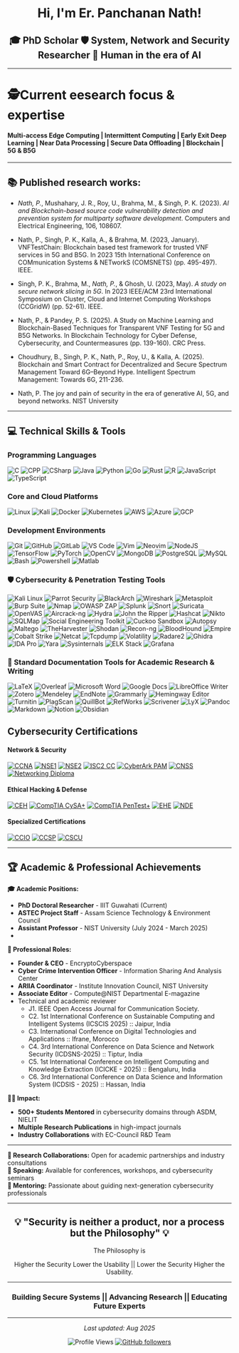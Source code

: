 <div align="center">
  
# Hi, I'm Er. Panchanan Nath! 

## 🎓 PhD Scholar 🛡️ System, Network and Security Researcher 🧠 Human in the era of AI
---
</div>

<!-- <img src="https://readme-typing-svg.herokuapp.com?font=Fira+Code&size=22&duration=3000&pause=1000&color=00FF00&center=true&vCenter=true&width=600&lines=Welcome+to+my+GitHub+Profile!;Cybersecurity+Research+%26+Innovation;AI+%2B+Blockchain+for+Security;Building+Secure+Tomorrow+🚀" alt="Typing SVG" />

<img src="https://readme-typing-svg.herokuapp.com?font=Fira+Code&size=22&duration=3000&pause=1000&color=00FF00&center=true&vCenter=true&width=700&lines=📶+Intermittent+Computing;🌐+Multi-access+Edge+Computing+(MEC);🚪+Early+Exit+Networks;💾+Near+Data+Processing+(NDP);🔐+Secure+Data+Offloading;🕵️+Security+Researcher;⛓️+Blockchain;📡+5G+%26+B5G;🧠+AI+%2F+ML" alt="Typing SVG" /> 
---
## 🚀 About Me
- 🔬 **Current Research:** Early Exit Deep Neural Networks, Multi-acess Edge Computing, Intermittent Computing, Secure Data Offloading, 
- 🏛️ **Institution:** Indian Institute of Information Technology Guwahati
- 📚 **Background:** Former Assistant Professor, Industry Expert, Security Consultant
- 🌐 **Website:** [Check Profile](https://sites.google.com/iiitg.ac.in/erpanchanannath)
- 📍 **Location:** Guwahati, Assam, India

-->

# 🕵️Current eesearch focus & expertise

####  Multi-access Edge Computing | Intermittent Computing | Early Exit Deep Learning | Near Data Processing | Secure Data Offloading | Blockchain | 5G & B5G 
</div>


---

## 📚 Published research works:
- *Nath, P.*, Mushahary, J. R., Roy, U., Brahma, M., & Singh, P. K. (2023). *AI and Blockchain-based source code vulnerability detection and prevention system for multiparty software development*. Computers and Electrical Engineering, 106, 108607.

- Nath, P., Singh, P. K., Kalla, A., & Brahma, M. (2023, January). VNFTestChain: Blockchain based test framework for trusted VNF services in 5G and B5G. In 2023 15th International Conference on COMmunication Systems & NETworkS (COMSNETS) (pp. 495-497). IEEE.
  
- Singh, P. K., Brahma, M., *Nath, P.*, & Ghosh, U. (2023, May). *A study on secure network slicing in 5G*. In 2023 IEEE/ACM 23rd International Symposium on Cluster, Cloud and Internet Computing Workshops (CCGridW) (pp. 52-61). IEEE.

- Nath, P., & Pandey, P. S. (2025). A Study on Machine Learning and Blockchain-Based Techniques for Transparent VNF Testing for 5G and B5G Networks. In Blockchain Technology for Cyber Defense, Cybersecurity, and Countermeasures (pp. 139-160). CRC Press.

- Choudhury, B., Singh, P. K., Nath, P., Roy, U., & Kalla, A. (2025). Blockchain and Smart Contract for Decentralized and Secure Spectrum Management Toward 6G–Beyond Hype. Intelligent Spectrum Management: Towards 6G, 211-236.
  
- Nath, P. The joy and pain of security in the era of generative AI, 5G, and beyond networks. NIST University
---

## 💻 Technical Skills & Tools

<div align="left">

### Programming Languages
![C](https://skillicons.dev/icons?i=c)
![CPP](https://skillicons.dev/icons?i=cpp)
![CSharp](https://skillicons.dev/icons?i=cs)
![Java](https://skillicons.dev/icons?i=java)
![Python](https://skillicons.dev/icons?i=python)
![Go](https://skillicons.dev/icons?i=go)
![Rust](https://skillicons.dev/icons?i=rust)
![R](https://skillicons.dev/icons?i=r)
![JavaScript](https://skillicons.dev/icons?i=js)
![TypeScript](https://skillicons.dev/icons?i=ts)


### Core and Cloud Platforms
![Linux](https://skillicons.dev/icons?i=linux)
![Kali](https://skillicons.dev/icons?i=kali)
![Docker](https://skillicons.dev/icons?i=docker)
![Kubernetes](https://skillicons.dev/icons?i=kubernetes)
![AWS](https://skillicons.dev/icons?i=aws)
![Azure](https://skillicons.dev/icons?i=azure)
![GCP](https://skillicons.dev/icons?i=gcp)

### Development Environments
![Git](https://skillicons.dev/icons?i=git)
![GitHub](https://skillicons.dev/icons?i=github)
![GitLab](https://skillicons.dev/icons?i=gitlab)
![VS Code](https://skillicons.dev/icons?i=vscode)
![Vim](https://skillicons.dev/icons?i=vim)
![Neovim](https://skillicons.dev/icons?i=neovim)
![NodeJS](https://skillicons.dev/icons?i=nodejs)
![TensorFlow](https://skillicons.dev/icons?i=tensorflow)
![PyTorch](https://skillicons.dev/icons?i=pytorch)
![OpenCV](https://skillicons.dev/icons?i=opencv)
![MongoDB](https://skillicons.dev/icons?i=mongodb)
![PostgreSQL](https://skillicons.dev/icons?i=postgresql)
![MySQL](https://skillicons.dev/icons?i=mysql)
![Bash](https://skillicons.dev/icons?i=bash)
![Powershell](https://skillicons.dev/icons?i=powershell)
![Matlab](https://skillicons.dev/icons?i=matlab)

### 🛡 Cybersecurity & Penetration Testing Tools

![Kali Linux](https://img.shields.io/badge/Kali%20Linux-557C94?logo=kalilinux&logoColor=white)
![Parrot Security](https://img.shields.io/badge/Parrot%20Security-1BA2E0?logo=linux&logoColor=white)
![BlackArch](https://img.shields.io/badge/BlackArch-000000?logo=linux&logoColor=white)
![Wireshark](https://img.shields.io/badge/Wireshark-1679A7?logo=wireshark&logoColor=white)
![Metasploit](https://img.shields.io/badge/Metasploit-2E64FE?logo=security&logoColor=white)
![Burp Suite](https://img.shields.io/badge/Burp%20Suite-FF6F00?logo=burpsuite&logoColor=white)
![Nmap](https://img.shields.io/badge/Nmap-004F91?logo=nmap&logoColor=white)
![OWASP ZAP](https://img.shields.io/badge/OWASP%20ZAP-231F20?logo=owasp&logoColor=white)
![Splunk](https://img.shields.io/badge/Splunk-000000?logo=splunk&logoColor=white)
![Snort](https://img.shields.io/badge/Snort-CC0000?logo=security&logoColor=white)
![Suricata](https://img.shields.io/badge/Suricata-FF4500?logo=security&logoColor=white)
![OpenVAS](https://img.shields.io/badge/OpenVAS-006400?logo=security&logoColor=white)
![Aircrack-ng](https://img.shields.io/badge/Aircrack--ng-333333?logo=wifi&logoColor=white)
![Hydra](https://img.shields.io/badge/Hydra-FF0000?logo=security&logoColor=white)
![John the Ripper](https://img.shields.io/badge/John%20the%20Ripper-FFD700?logo=security&logoColor=black)
![Hashcat](https://img.shields.io/badge/Hashcat-00CED1?logo=security&logoColor=white)
![Nikto](https://img.shields.io/badge/Nikto-8B0000?logo=security&logoColor=white)
![SQLMap](https://img.shields.io/badge/SQLMap-FFD700?logo=database&logoColor=black)
![Social Engineering Toolkit](https://img.shields.io/badge/SET-FF1493?logo=social&logoColor=white)
![Cuckoo Sandbox](https://img.shields.io/badge/Cuckoo%20Sandbox-696969?logo=python&logoColor=white)
![Autopsy](https://img.shields.io/badge/Autopsy-191970?logo=security&logoColor=white)
![Maltego](https://img.shields.io/badge/Maltego-FF6347?logo=security&logoColor=white)
![TheHarvester](https://img.shields.io/badge/TheHarvester-483D8B?logo=security&logoColor=white)
![Shodan](https://img.shields.io/badge/Shodan-FF0000?logo=shodan&logoColor=white)
![Recon-ng](https://img.shields.io/badge/Recon--ng-2F4F4F?logo=security&logoColor=white)
![BloodHound](https://img.shields.io/badge/BloodHound-8B0000?logo=security&logoColor=white)
![Empire](https://img.shields.io/badge/Empire-000000?logo=security&logoColor=white)
![Cobalt Strike](https://img.shields.io/badge/Cobalt%20Strike-1E90FF?logo=security&logoColor=white)
![Netcat](https://img.shields.io/badge/Netcat-008B8B?logo=terminal&logoColor=white)
![Tcpdump](https://img.shields.io/badge/Tcpdump-2E8B57?logo=security&logoColor=white)
![Volatility](https://img.shields.io/badge/Volatility-FFA500?logo=security&logoColor=white)
![Radare2](https://img.shields.io/badge/Radare2-000000?logo=security&logoColor=white)
![Ghidra](https://img.shields.io/badge/Ghidra-DC143C?logo=security&logoColor=white)
![IDA Pro](https://img.shields.io/badge/IDA%20Pro-8B0000?logo=security&logoColor=white)
![Yara](https://img.shields.io/badge/Yara-4682B4?logo=security&logoColor=white)
![Sysinternals](https://img.shields.io/badge/Sysinternals-4B0082?logo=windows&logoColor=white)
![ELK Stack](https://img.shields.io/badge/ELK%20Stack-005571?logo=elasticstack&logoColor=white)
![Grafana](https://img.shields.io/badge/Grafana-F46800?logo=grafana&logoColor=white)

### 📝 Standard Documentation Tools for Academic Research & Writing

![LaTeX](https://img.shields.io/badge/LaTeX-008080?logo=latex&logoColor=white)
![Overleaf](https://img.shields.io/badge/Overleaf-47A141?logo=overleaf&logoColor=white)
![Microsoft Word](https://img.shields.io/badge/Microsoft%20Word-2B579A?logo=microsoft-word&logoColor=white)
![Google Docs](https://img.shields.io/badge/Google%20Docs-4285F4?logo=googledocs&logoColor=white)
![LibreOffice Writer](https://img.shields.io/badge/LibreOffice%20Writer-18A303?logo=libreoffice&logoColor=white)
![Zotero](https://img.shields.io/badge/Zotero-CC2936?logo=zotero&logoColor=white)
![Mendeley](https://img.shields.io/badge/Mendeley-A41F35?logo=mendeley&logoColor=white)
![EndNote](https://img.shields.io/badge/EndNote-FF0000?logo=endnote&logoColor=white)
![Grammarly](https://img.shields.io/badge/Grammarly-15C39A?logo=grammarly&logoColor=white)
![Hemingway Editor](https://img.shields.io/badge/Hemingway%20Editor-FF6600?logo=writing&logoColor=white)
![Turnitin](https://img.shields.io/badge/Turnitin-FF0000?logo=turnitin&logoColor=white)
![PlagScan](https://img.shields.io/badge/PlagScan-003399?logo=security&logoColor=white)
![QuillBot](https://img.shields.io/badge/QuillBot-00A67E?logo=quillbot&logoColor=white)
![RefWorks](https://img.shields.io/badge/RefWorks-FF6F00?logo=refworks&logoColor=white)
![Scrivener](https://img.shields.io/badge/Scrivener-000000?logo=writing&logoColor=white)
![LyX](https://img.shields.io/badge/LyX-005C5C?logo=latex&logoColor=white)
![Pandoc](https://img.shields.io/badge/Pandoc-333333?logo=markdown&logoColor=white)
![Markdown](https://img.shields.io/badge/Markdown-000000?logo=markdown&logoColor=white)
![Notion](https://img.shields.io/badge/Notion-000000?logo=notion&logoColor=white)
![Obsidian](https://img.shields.io/badge/Obsidian-483699?logo=obsidian&logoColor=white)

</div>

<!--
**🛡️ Cybersecurity Expertise:**
- **Network Defense & Infrastructure Security**
- **Web Penetration Testing & Ethical Hacking**
- **Blockchain Integration for Trusted Services**
- **AI-based Threat Detection & Analysis**
- **Cryptographic Implementation & Analysis**

**🔧 Development Stack:**
- **Backend:** Python, C#, Java, Node.js
- **Security Tools:** Custom vulnerability scanners, penetration testing frameworks
- **Research Platforms:** MATLAB, R, Various ML/AI libraries
- **Network:** 5G/B5G protocols, network simulation tools

---

## 📊 GitHub Statistics

<div align="center">
  
<img height="180em" src="https://github-readme-stats.vercel.app/api?username=PanchananNath&show_icons=true&theme=dark&include_all_commits=true&count_private=true"/>
<img height="180em" src="https://github-readme-stats.vercel.app/api/top-langs/?username=PanchananNath&layout=compact&langs_count=8&theme=dark"/>

</div>

<div align="center">
  
[![GitHub Streak](https://github-readme-streak-stats.herokuapp.com/?user=PanchananNath&theme=dark)](https://github.com/PanchananNath)

</div>

---
-->
## Cybersecurity Certifications

#### Network & Security
[![CCNA](https://img.shields.io/badge/Cisco_CCNA-1BA0D7?style=for-the-badge&logo=cisco&logoColor=white)](#)
[![NSE1](https://img.shields.io/badge/Fortinet_NSE_1-EE3124?style=for-the-badge&logo=fortinet&logoColor=white)](#)
[![NSE2](https://img.shields.io/badge/Fortinet_NSE_2-EE3124?style=for-the-badge&logo=fortinet&logoColor=white)](#)
[![ISC2 CC](https://img.shields.io/badge/ISC2_Certified_in_Cybersecurity-ff0000?style=for-the-badge&logo=isc2&logoColor=white)](#)
[![CyberArk PAM](https://img.shields.io/badge/CyberArk_Privileged_Access_Management-000000?style=for-the-badge&logo=cyberark&logoColor=white)](#)
[![CNSS](https://img.shields.io/badge/ICSI_CNSS-228B22?style=for-the-badge&logo=securityscorecard&logoColor=white)](#)
[![Networking Diploma](https://img.shields.io/badge/Alison_Networking_Diploma-00BFFF?style=for-the-badge&logo=alison&logoColor=white)](#)

#### Ethical Hacking & Defense
[![CEH](https://img.shields.io/badge/CEH-FF7800?style=for-the-badge&logo=ec-council&logoColor=white)](#)
[![CompTIA CySA+](https://img.shields.io/badge/CompTIA_CySA+-ED1C24?style=for-the-badge&logo=comptia&logoColor=white)](#)
[![CompTIA PenTest+](https://img.shields.io/badge/CompTIA_PenTest+-ED1C24?style=for-the-badge&logo=comptia&logoColor=white)](#)
[![EHE](https://img.shields.io/badge/EC_Council_EHE-FF7800?style=for-the-badge&logo=ec-council&logoColor=white)](#)
[![NDE](https://img.shields.io/badge/EC_Council_NDE-FF7800?style=for-the-badge&logo=ec-council&logoColor=white)](#)

#### Specialized Certifications
[![CCIO](https://img.shields.io/badge/ISAC_CCIO-FF9933?style=for-the-badge&logo=government&logoColor=black)](#)
[![CCSP](https://img.shields.io/badge/Global_Tech_Council_CCSP-00008B?style=for-the-badge&logo=globalsign&logoColor=white)](#)
[![CSCU](https://img.shields.io/badge/EC_Council_CSCU-FF7800?style=for-the-badge&logo=ec-council&logoColor=white)](#)

---
## 🏆 Academic & Professional Achievements

**🎓 Academic Positions:**
- **PhD Doctoral Researcher** - IIIT Guwahati (Current)
- **ASTEC Project Staff** - Assam Science Technology & Environment Council
- **Assistant Professor** - NIST University (July 2024 - March 2025)
- 

**🏅 Professional Roles:**
- **Founder & CEO** - EncryptoCyberspace
- **Cyber Crime Intervention Officer** - Information Sharing And Analysis Center
- **ARIIA Coordinator** - Institute Innovation Council, NIST University
- **Associate Editor** - Compute@NIST Departmental E-magazine
- Technical and academic reviewer
  - J1. IEEE Open Access Journal for Communication Society.
  - C2. 1st International Conference on Sustainable Computing and Intelligent Systems (ICSCIS 2025) :: Jaipur, India
  - C3. International Conference on Digital Technologies and Applications :: Ifrane, Morocco
  - C4. 3rd International Conference on Data Science and Network Security (ICDSNS-2025)  :: Tiptur, India
  - C5. 1st International Conference on Intelligent Computing and Knowledge Extraction (ICICKE - 2025) :: Bengaluru, India
  - C6. 3rd International Conference on Data Science and Information System (ICDSIS - 2025) :: Hassan, India
  
**👨‍🏫 Impact:**
- **500+ Students Mentored** in cybersecurity domains through ASDM, NIELIT
- **Multiple Research Publications** in high-impact journals
- **Industry Collaborations** with EC-Council R&D Team

---
<!--
## 🔬 Featured Research Projects

<div align="center">

### 🚀 Pinned Research Repositories

</div>

**1. 🔐 [Encryption_and_Decryption_Using_DES_Algorithm](https://github.com/PanchananNath/Encryption_and_Decryption_Using_DES_Algorithm)**
- Implementation of DES algorithm for text encryption/decryption
- **Language:** C | **Focus:** Cryptographic Implementation

**2. 🛡️ [Improved_3DES_Cryptographic_algorithm_for_Information-Security](https://github.com/PanchananNath/Improved_3DES_Cryptographic_algorithm_for_Information-Security)**
- Enhanced 3-DES implementation for multimedia data security
- **Language:** C# | **Focus:** Advanced Cryptography

**3. 🔒 [Simple_textfile_Encrypter](https://github.com/PanchananNath/Simple_textfile_Encrypter)**
- Custom substitution-based file encryption tool
- **Language:** C | **Focus:** Security Tools Development

**4. 🤖 [AI-Blockchain Vulnerability Detection System (scvdp)](https://github.com/PanchananNath/scvdp)**
- Cutting-edge research project combining AI and blockchain for code security
- **Collaboration:** Multi-institutional research initiative

---

## 🌐 Connect & Collaborate

<div align="center">

[![Website](https://img.shields.io/badge/Website-Academic%20Profile-blue?style=for-the-badge&logo=google-chrome&logoColor=white)](https://sites.google.com/iiitg.ac.in/erpanchanannath)
[![GitHub](https://img.shields.io/badge/GitHub-EncryptedHacker-black?style=for-the-badge&logo=github&logoColor=white)](https://github.com/PanchananNath)
[![Email](https://img.shields.io/badge/Email-Research%20Collaboration-red?style=for-the-badge&logo=gmail&logoColor=white)](mailto:your.email@iiitg.ac.in)
[![LinkedIn](https://img.shields.io/badge/LinkedIn-Professional%20Network-blue?style=for-the-badge&logo=linkedin&logoColor=white)](https://linkedin.com/in/yourprofile)

</div>
-->

**📧 Research Collaborations:** Open for academic partnerships and industry consultations  
**🎤 Speaking:** Available for conferences, workshops, and cybersecurity seminars  
**🤝 Mentoring:** Passionate about guiding next-generation cybersecurity professionals

---
<!--
## 🎯 Current Focus & Future Goals

**🔬 Research Pipeline:**
- Expanding AI-driven vulnerability detection to cloud-native applications
- Exploring quantum-resistant cryptographic implementations
- Developing next-gen blockchain security frameworks for IoT ecosystems

**🎓 Academic Goals:**
- Completing PhD thesis on "AI and Blockchain Integration for Software Security"
- Publishing in top-tier security conferences (IEEE S&P, CCS, NDSS)
- Building international research collaborations

**💼 Industry Impact:**
- Bridging academic research with real-world security challenges
- Contributing to open-source security tools and frameworks
- Advancing cybersecurity education through innovative teaching methods

---
-->
<div align="center">

## 💡 "Security is neither a product, nor a process but the Philosophy" 💡 

The Philosophy is

Higher the Security Lower the Usability || Lower the Security Higher the Usability.

---

###  Building Secure Systems ||  Advancing Research ||  Educating Future Experts

---

*Last updated: Aug 2025*

![Profile Views](https://komarev.com/ghpvc/?username=PanchananNath&color=green&style=flat-square&label=Profile+Views)
[![GitHub followers](https://img.shields.io/github/followers/PanchananNath?style=social)](https://github.com/PanchananNath)
</div>
